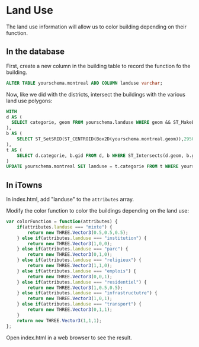 # Land Use

The land use information will allow us to color building depending on their function.

In the database
---------------

First, create a new column in the building table to record the function fo the building.

```sql
ALTER TABLE yourschema.montreal ADD COLUMN landuse varchar;
```

Now, like we did with the districts, intersect the buildings with the various land use polygons:

```sql
WITH
d AS (
  SELECT categorie, geom FROM yourschema.landuse WHERE geom && ST_MakeEnvelope(298250, 5039250, 302750, 5043750)
),
b AS (
    SELECT ST_SetSRID(ST_CENTROID(Box2D(yourschema.montreal.geom)),2950) AS geom, gid FROM yourschema.montreal
),
t AS (
    SELECT d.categorie, b.gid FROM d, b WHERE ST_Intersects(d.geom, b.geom)
)
UPDATE yourschema.montreal SET landuse = t.categorie FROM t WHERE yourschema.montreal.gid = t.gid;
```

In iTowns
---------

In index.html, add "landuse" to the `attributes` array.

Modify the color function to color the buildings depending on the land use:

```Javascript
var colorFunction = function(attributes) {
	if(attributes.landuse === "mixte") {
		return new THREE.Vector3(0.5,0.5,0.5);
	} else if(attributes.landuse === "institution") {
		return new THREE.Vector3(1,0,0);
	} else if(attributes.landuse === "parc") {
		return new THREE.Vector3(0,1,0);
	} else if(attributes.landuse === "religieux") {
		return new THREE.Vector3(1,1,0);
	} else if(attributes.landuse === "emplois") {
		return new THREE.Vector3(0,0,1);
	} else if(attributes.landuse === "residentiel") {
		return new THREE.Vector3(1,0.5,0.5);
	} else if(attributes.landuse === "infrastructutre") {
		return new THREE.Vector3(1,0,1);
	} else if(attributes.landuse === "transport") {
		return new THREE.Vector3(0,1,1);
	}
	return new THREE.Vector3(1,1,1);
};
```

Open index.html in a web browser to see the result.
